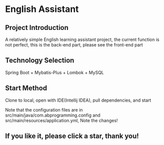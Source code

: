 # English Assistant

## Project Introduction

A relatively simple English learning assistant project, the current function is not perfect, this is the back-end part, please see the front-end part

## Technology Selection

Spring Boot + Mybatis-Plus + Lombok + MySQL

## Start Method

Clone to local, open with IDE(Intellij IDEA), pull dependencies, and start


Note that the configuration files are in src/main/java/com.abprogramming.config and src/main/resources/application.yml, Note the changes!

## If you like it, please click a star, thank you!
